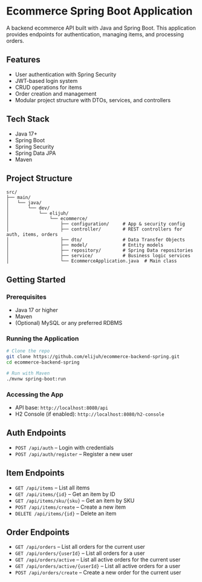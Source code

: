 # Ecommerce Spring Boot Application

A backend ecommerce API built with Java and Spring Boot. This application provides endpoints for authentication, managing items, and processing orders.

## Features

- User authentication with Spring Security
- JWT-based login system
- CRUD operations for items
- Order creation and management
- Modular project structure with DTOs, services, and controllers

## Tech Stack

- Java 17+
- Spring Boot
- Spring Security
- Spring Data JPA
- Maven

## Project Structure

```
src/
├── main/
│   └── java/
│       └── dev/
│           └── elijuh/
│               └── ecommerce/
│                   ├── configuration/     # App & security config
│                   ├── controller/        # REST controllers for auth, items, orders
│                   ├── dto/               # Data Transfer Objects
│                   ├── model/             # Entity models
│                   ├── repository/        # Spring Data repositories
│                   ├── service/           # Business logic services
│                   └── EcommerceApplication.java  # Main class
```

## Getting Started

### Prerequisites

- Java 17 or higher
- Maven
- (Optional) MySQL or any preferred RDBMS

### Running the Application

```bash
# Clone the repo
git clone https://github.com/elijuh/ecommerce-backend-spring.git
cd ecommerce-backend-spring

# Run with Maven
./mvnw spring-boot:run
```

### Accessing the App

- API base: `http://localhost:8080/api`
- H2 Console (if enabled): `http://localhost:8080/h2-console`

## Auth Endpoints

- `POST /api/auth` – Login with credentials
- `POST /api/auth/register` – Register a new user

## Item Endpoints

- `GET /api/items` – List all items
- `GET /api/items/{id}` – Get an item by ID
- `GET /api/items/sku/{sku}` – Get an item by SKU
- `POST /api/items/create` – Create a new item
- `DELETE /api/items/{id}` – Delete an item

## Order Endpoints

- `GET /api/orders` – List all orders for the current user
- `GET /api/orders/{userId}` – List all orders for a user
- `GET /api/orders/active` – List all active orders for the current user
- `GET /api/orders/active/{userId}` – List all active orders for a user
- `POST /api/orders/create` – Create a new order for the current user
